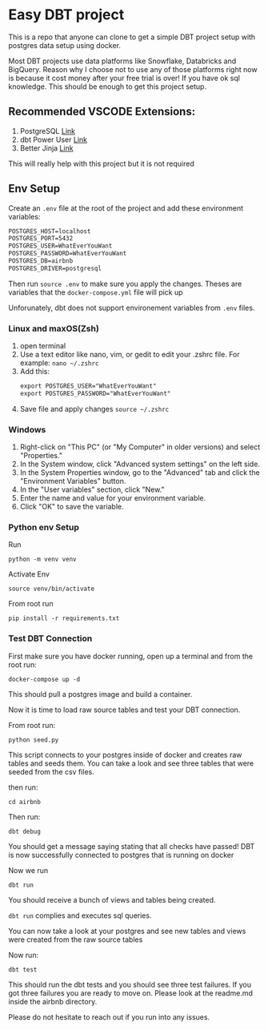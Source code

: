 # Easy DBT project

This is a repo that anyone can clone to get a simple DBT project setup with postgres data setup using docker.

Most DBT projects use data platforms like Snowflake, Databricks and BigQuery. Reason why I choose not to use any of those platforms right now is because it cost money after your free trial is over! If you have ok sql knowledge. This should be enough to get this project setup.

## Recommended VSCODE Extensions:

1. PostgreSQL [Link](https://marketplace.visualstudio.com/items?itemName=ckolkman.vscode-postgres)
2. dbt Power User [Link](https://marketplace.visualstudio.com/items?itemName=innoverio.vscode-dbt-power-user)
3. Better Jinja [Link](https://marketplace.visualstudio.com/items?itemName=samuelcolvin.jinjahtml)

This will really help with this project but it is not required

## Env Setup

Create an `.env` file at the root of the project and add these environment variables:

```txt
POSTGRES_HOST=localhost
POSTGRES_PORT=5432
POSTGRES_USER=WhatEverYouWant
POSTGRES_PASSWORD=WhatEverYouWant
POSTGRES_DB=airbnb
POSTGRES_DRIVER=postgresql
```

Then run `source .env` to make sure you apply the changes. Theses are variables that the `docker-compose.yml` file will pick up

Unforunately, dbt does not support environement variables from `.env` files.

### Linux and maxOS(Zsh)

1. open terminal
2. Use a text editor like nano, vim, or gedit to edit your .zshrc file. For example: `nano ~/.zshrc`
3. Add this: 
    ```txt 
    export POSTGRES_USER="WhatEverYouWant"
    export POSTGRES_PASSWORD="WhatEverYouWant"
    ```
4. Save file and apply changes `source ~/.zshrc`

### Windows
1. Right-click on "This PC" (or "My Computer" in older versions) and select "Properties."
2. In the System window, click "Advanced system settings" on the left side.
3. In the System Properties window, go to the "Advanced" tab and click the "Environment Variables" button.
4. In the "User variables" section, click "New."
5. Enter the name and value for your environment variable.
6. Click "OK" to save the variable.

### Python env Setup

Run

```shell
python -m venv venv
```
Activate Env

```shell
source venv/bin/activate
```

From root run

```shell   
pip install -r requirements.txt
```

### Test DBT Connection

First make sure you have docker running, open up a terminal and from the root run:

```shell
docker-compose up -d
```

This should pull a postgres image and build a container.

Now it is time to load raw source tables and test your DBT connection.

From root run:

```shell
python seed.py
```

This script connects to your postgres inside of docker and creates raw tables and seeds them.
You can take a look and see three tables that were seeded from the csv files.

then run:

```shell            
cd airbnb
```

Then run:

```shell
dbt debug
```
You should get a message saying stating that all checks have passed! DBT is now successfully connected to postgres that is running on docker

Now we run

```shell
dbt run
```

You should receive a bunch of views and tables being created.

`dbt run` complies and executes sql queries. 

You can now take a look at your postgres and see new tables and views were created from the raw source tables

Now run:

```shell
dbt test
```

This should run the dbt tests and you should see three test failures. If you got three failures you are ready to move on. Please look at the readme.md inside the airbnb directory.

Please do not hesitate to reach out if you run into any issues.

